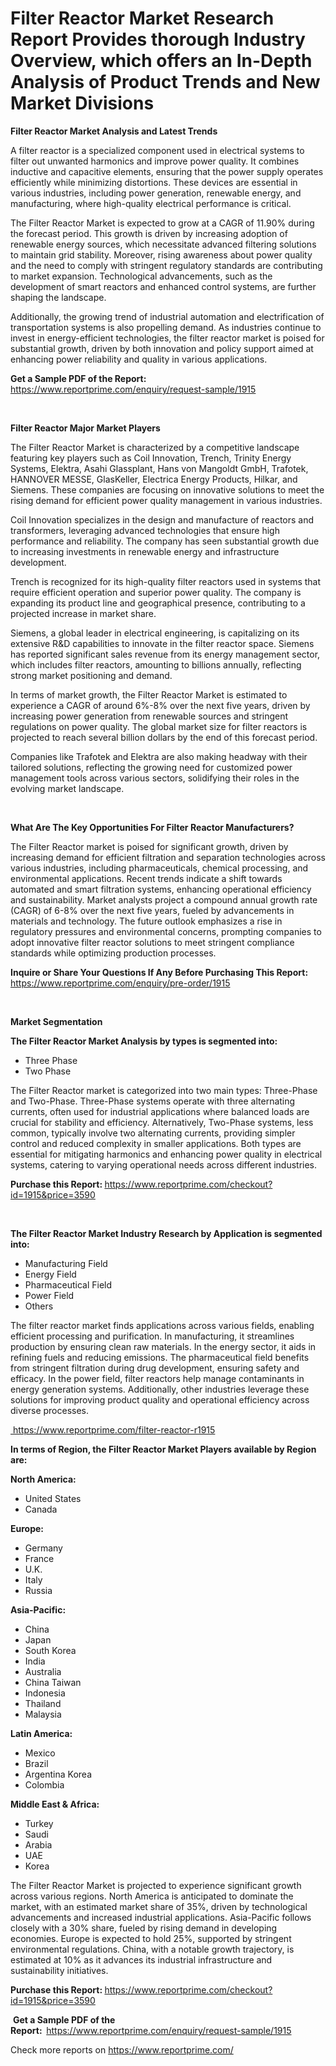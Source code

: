 <p><h1>Filter Reactor Market Research Report Provides thorough Industry Overview, which offers an In-Depth Analysis of Product Trends and New Market Divisions</h1></p><p><strong>Filter Reactor Market Analysis and Latest Trends</strong></p>
<p><p>A filter reactor is a specialized component used in electrical systems to filter out unwanted harmonics and improve power quality. It combines inductive and capacitive elements, ensuring that the power supply operates efficiently while minimizing distortions. These devices are essential in various industries, including power generation, renewable energy, and manufacturing, where high-quality electrical performance is critical.</p><p>The Filter Reactor Market is expected to grow at a CAGR of 11.90% during the forecast period. This growth is driven by increasing adoption of renewable energy sources, which necessitate advanced filtering solutions to maintain grid stability. Moreover, rising awareness about power quality and the need to comply with stringent regulatory standards are contributing to market expansion. Technological advancements, such as the development of smart reactors and enhanced control systems, are further shaping the landscape. </p><p>Additionally, the growing trend of industrial automation and electrification of transportation systems is also propelling demand. As industries continue to invest in energy-efficient technologies, the filter reactor market is poised for substantial growth, driven by both innovation and policy support aimed at enhancing power reliability and quality in various applications.</p></p>
<p><strong>Get a Sample PDF of the Report:&nbsp;</strong> <a href="https://www.reportprime.com/enquiry/request-sample/1915?utm_campaign=3350&utm_medium=2&utm_source=Github&utm_content=ia&utm_term=18032025&utm_id=filter-reactor">https://www.reportprime.com/enquiry/request-sample/1915</a></p>
<p>&nbsp;</p>
<p><strong>Filter Reactor Major Market Players</strong></p>
<p><p>The Filter Reactor Market is characterized by a competitive landscape featuring key players such as Coil Innovation, Trench, Trinity Energy Systems, Elektra, Asahi Glassplant, Hans von Mangoldt GmbH, Trafotek, HANNOVER MESSE, GlasKeller, Electrica Energy Products, Hilkar, and Siemens. These companies are focusing on innovative solutions to meet the rising demand for efficient power quality management in various industries.</p><p>Coil Innovation specializes in the design and manufacture of reactors and transformers, leveraging advanced technologies that ensure high performance and reliability. The company has seen substantial growth due to increasing investments in renewable energy and infrastructure development.</p><p>Trench is recognized for its high-quality filter reactors used in systems that require efficient operation and superior power quality. The company is expanding its product line and geographical presence, contributing to a projected increase in market share.</p><p>Siemens, a global leader in electrical engineering, is capitalizing on its extensive R&D capabilities to innovate in the filter reactor space. Siemens has reported significant sales revenue from its energy management sector, which includes filter reactors, amounting to billions annually, reflecting strong market positioning and demand.</p><p>In terms of market growth, the Filter Reactor Market is estimated to experience a CAGR of around 6%-8% over the next five years, driven by increasing power generation from renewable sources and stringent regulations on power quality. The global market size for filter reactors is projected to reach several billion dollars by the end of this forecast period.</p><p>Companies like Trafotek and Elektra are also making headway with their tailored solutions, reflecting the growing need for customized power management tools across various sectors, solidifying their roles in the evolving market landscape.</p></p>
<p>&nbsp;</p>
<p><strong>What Are The Key Opportunities For Filter Reactor Manufacturers?</strong></p>
<p><p>The Filter Reactor market is poised for significant growth, driven by increasing demand for efficient filtration and separation technologies across various industries, including pharmaceuticals, chemical processing, and environmental applications. Recent trends indicate a shift towards automated and smart filtration systems, enhancing operational efficiency and sustainability. Market analysts project a compound annual growth rate (CAGR) of 6-8% over the next five years, fueled by advancements in materials and technology. The future outlook emphasizes a rise in regulatory pressures and environmental concerns, prompting companies to adopt innovative filter reactor solutions to meet stringent compliance standards while optimizing production processes.</p></p>
<p><strong>Inquire or Share Your Questions If Any Before Purchasing This Report:</strong> <a href="https://www.reportprime.com/enquiry/pre-order/1915?utm_campaign=3350&utm_medium=2&utm_source=Github&utm_content=ia&utm_term=18032025&utm_id=filter-reactor">https://www.reportprime.com/enquiry/pre-order/1915</a></p>
<p>&nbsp;</p>
<p><strong>Market Segmentation</strong></p>
<p><strong>The Filter Reactor Market Analysis by types is segmented into:</strong></p>
<p><ul><li>Three Phase</li><li>Two Phase</li></ul></p>
<p><p>The Filter Reactor market is categorized into two main types: Three-Phase and Two-Phase. Three-Phase systems operate with three alternating currents, often used for industrial applications where balanced loads are crucial for stability and efficiency. Alternatively, Two-Phase systems, less common, typically involve two alternating currents, providing simpler control and reduced complexity in smaller applications. Both types are essential for mitigating harmonics and enhancing power quality in electrical systems, catering to varying operational needs across different industries.</p></p>
<p><strong>Purchase this Report:&nbsp;</strong><a href="https://www.reportprime.com/checkout?id=1915&price=3590&utm_campaign=3350&utm_medium=2&utm_source=Github&utm_content=ia&utm_term=18032025&utm_id=filter-reactor">https://www.reportprime.com/checkout?id=1915&price=3590</a></p>
<p>&nbsp;</p>
<p><strong>The Filter Reactor Market Industry Research by Application is segmented into:</strong></p>
<p><ul><li>Manufacturing Field</li><li>Energy Field</li><li>Pharmaceutical Field</li><li>Power Field</li><li>Others</li></ul></p>
<p><p>The filter reactor market finds applications across various fields, enabling efficient processing and purification. In manufacturing, it streamlines production by ensuring clean raw materials. In the energy sector, it aids in refining fuels and reducing emissions. The pharmaceutical field benefits from stringent filtration during drug development, ensuring safety and efficacy. In the power field, filter reactors help manage contaminants in energy generation systems. Additionally, other industries leverage these solutions for improving product quality and operational efficiency across diverse processes.</p></p>
<p><a href="https://www.reportprime.com/filter-reactor-r1915?utm_campaign=3350&utm_medium=2&utm_source=Github&utm_content=ia&utm_term=18032025&utm_id=filter-reactor">&nbsp;https://www.reportprime.com/filter-reactor-r1915</a></p>
<p><strong>In terms of Region, the Filter Reactor Market Players available by Region are:</strong></p>
<p>
    <p> <strong> North America: </strong>
        <ul>
            <li>United States</li>
            <li>Canada</li>
        </ul>
        </p> 
    <p> <strong> Europe: </strong>
        <ul>
            <li>Germany</li>
            <li>France</li>
            <li>U.K.</li>
            <li>Italy</li>
            <li>Russia</li>
        </ul>
        </p> 
    <p> <strong> Asia-Pacific: </strong>
        <ul>
            <li>China</li>
            <li>Japan</li>
            <li>South Korea</li>
            <li>India</li>
            <li>Australia</li>
            <li>China Taiwan</li>
            <li>Indonesia</li>
            <li>Thailand</li>
            <li>Malaysia</li>
        </ul>
        </p> 
    <p> <strong> Latin America: </strong>
        <ul>
            <li>Mexico</li>
            <li>Brazil</li>
            <li>Argentina Korea</li>
            <li>Colombia</li>
        </ul>
        </p> 
    <p> <strong> Middle East & Africa: </strong>
        <ul>
            <li>Turkey</li>
            <li>Saudi</li>
            <li>Arabia</li>
            <li>UAE</li>
            <li>Korea</li>
        </ul>
    </p>
    </p>
<p><p>The Filter Reactor Market is projected to experience significant growth across various regions. North America is anticipated to dominate the market, with an estimated market share of 35%, driven by technological advancements and increased industrial applications. Asia-Pacific follows closely with a 30% share, fueled by rising demand in developing economies. Europe is expected to hold 25%, supported by stringent environmental regulations. China, with a notable growth trajectory, is estimated at 10% as it advances its industrial infrastructure and sustainability initiatives.</p></p>
<p><strong>Purchase this Report: </strong><a href="https://www.reportprime.com/checkout?id=1915&price=3590&utm_campaign=3350&utm_medium=2&utm_source=Github&utm_content=ia&utm_term=18032025&utm_id=filter-reactor">https://www.reportprime.com/checkout?id=1915&price=3590</a></p>
<p>&nbsp;<strong>Get a Sample PDF of the Report:&nbsp;&nbsp;</strong><a href="https://www.reportprime.com/enquiry/request-sample/1915?utm_campaign=3350&utm_medium=2&utm_source=Github&utm_content=ia&utm_term=18032025&utm_id=filter-reactor">https://www.reportprime.com/enquiry/request-sample/1915</a></p>
<p><strong></strong></p>
<p>Check more reports on <a href="https://www.reportprime.com/?utm_campaign=3350&utm_medium=2&utm_source=Github&utm_content=ia&utm_term=18032025&utm_id=filter-reactor">https://www.reportprime.com/</a></p>